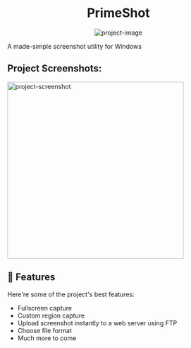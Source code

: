<h1 align="center" id="title">PrimeShot</h1>

<p align="center"><img src="https://socialify.git.ci/FelikzIG/PrimeShot/image?font=Rokkitt&amp;language=1&amp;name=1&amp;owner=1&amp;stargazers=1&amp;theme=Dark" alt="project-image"></p>

<p id="description">A made-simple screenshot utility for Windows</p>

<h2>Project Screenshots:</h2>

<img src="https://i.imgur.com/G8OcOCA.png" alt="project-screenshot" width="400" height="400/">

  
  
<h2>🧐 Features</h2>

Here're some of the project's best features:

*   Fullscreen capture
*   Custom region capture
*   Upload screenshot instantly to a web server using FTP
*   Choose file format
*   Much more to come
